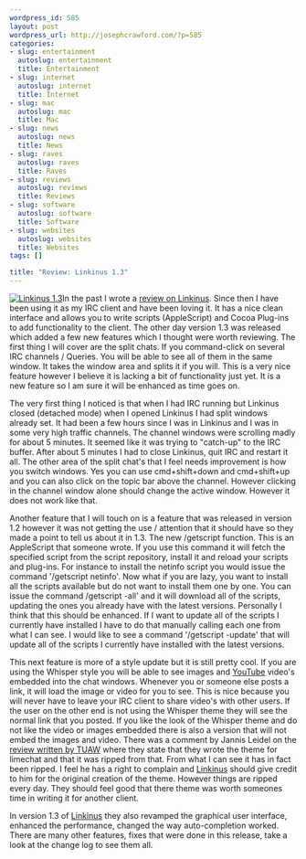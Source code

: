 ```yaml
--- 
wordpress_id: 585
layout: post
wordpress_url: http://josephcrawford.com/?p=585
categories: 
- slug: entertainment
  autoslug: entertainment
  title: Entertainment
- slug: internet
  autoslug: internet
  title: Internet
- slug: mac
  autoslug: mac
  title: Mac
- slug: news
  autoslug: news
  title: News
- slug: raves
  autoslug: raves
  title: Raves
- slug: reviews
  autoslug: reviews
  title: Reviews
- slug: software
  autoslug: software
  title: Software
- slug: websites
  autoslug: websites
  title: Websites
tags: []

title: "Review: Linkinus 1.3"
---
```


[![Linkinus 1.3](http://josephcrawford.com/wp-content/uploads/2008/06/linkinus.png "Linkinus")](http://www.linkinus.com/)In the past I wrote a [review on Linkinus](http://josephcrawford.com/2007/09/21/review-linkinus/).  Since then I have been using it as my IRC client and have been loving it.  It has a nice clean interface and allows you to write scripts (AppleScript) and Cocoa Plug-ins to add functionality to the client.  The other day version 1.3 was released which added a few new features which I thought were worth reviewing.  The first thing I will cover are the split chats.  If you command-click on several IRC channels / Queries.  You will be able to see all of them in the same window.  It takes the window area and splits it if you will.  This is a very nice feature however I believe it is lacking a bit of functionality just yet.  It is a new feature so I am sure it will be enhanced as time goes on. 

The very first thing I noticed is that when I had IRC running but Linkinus closed (detached mode) when I opened Linkinus I had split windows already set.  It had been a few hours since I was in Linkinus and I was in some very high traffic channels.  The channel windows were scrolling madly for about 5 minutes.  It seemed like it was trying to "catch-up" to the IRC buffer.  After about 5 minutes I had to close Linkinus, quit IRC and restart it all.  The other area of the split chat's that I feel needs improvement is how you switch windows.  Yes you can use cmd+shift+down and cmd+shift+up and you can also click on the topic bar above the channel.  However clicking in the channel window alone should change the active window.  However it does not work like that.
<!--more-->
Another feature that I will touch on is a feature that was released in version 1.2 however it was not getting the use / attention that it should have so they made a point to tell us about it in 1.3.  The new /getscript function.  This is an AppleScript that someone wrote.  If you use this command it will fetch the specified script from the script repository, install it and reload your scripts and plug-ins.  For instance to install the netinfo script you would issue the command '/getscript netinfo'.  Now what if you are lazy, you want to install all the scripts available but do not want to install them one by one.  You can issue the command /getscript -all' and it will download all of the scripts, updating the ones you already have with the latest versions.  Personally I think that this should be enhanced.  If I want to update all of the scripts I currently have installed I have to do that manually calling each one from what I can see.  I would like to see a command '/getscript -update' that will update all of the scripts I currently have installed with the latest versions.

This next feature is more of a style update but it is still pretty cool.  If you are using the Whisper style you will be able to see images and [YouTube](http://www.youtube.com/) video's embedded into the chat windows.  Whenever you or someone else posts a link, it will load the image or video for you to see.  This is nice because you will never have to leave your IRC client to share video's with other users.  If the user on the other end is not using the Whisper theme they will see the normal link that you posted. If you like the look of the Whisper theme and do not like the video or images embedded there is also a version that will not embed the images and video.  There was a comment by Jannis Leidel on the [review written by TUAW](http://www.tuaw.com/2008/06/04/linkinus-1-3-brings-split-chats-embedded-videos-and-a-performa/#comments) where they state that they wrote the theme for limechat and that it was ripped from that.  From what I can see it has in fact been ripped.  I feel he has a right to complain and [Linkinus](http://www.linkinus.com/) should give credit to him for the original creation of the theme.  However things are ripped every day.  They should feel good that there theme was worth someones time in writing it for another client.

In version 1.3 of [Linkinus](http://www.linkinus.com/) they also revamped the graphical user interface, enhanced the performance, changed the way auto-completion worked.  There are many other features, fixes that were done in this release, take a look at the change log to see them all.
